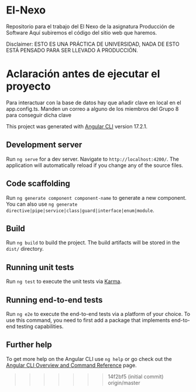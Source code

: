 # El-Nexo
Repositorio para el trabajo del El Nexo de la asignatura Producción de Software 
Aquí subiremos el código del sitio web que haremos. 

Disclaimer:
ESTO ES UNA PRÁCTICA DE UNIVERSIDAD, NADA DE ESTO ESTÁ PENSADO PARA SER LLEVADO A PRODUCCIÓN.

# Aclaración antes de ejecutar el proyecto

Para interactuar con la base de datos hay que añadir clave en local en el app.config.ts.
Manden un correo a alguno de los miembros del Grupo 8 para conseguir dicha clave

This project was generated with [Angular CLI](https://github.com/angular/angular-cli) version 17.2.1.

## Development server

Run `ng serve` for a dev server. Navigate to `http://localhost:4200/`. The application will automatically reload if you change any of the source files.

## Code scaffolding

Run `ng generate component component-name` to generate a new component. You can also use `ng generate directive|pipe|service|class|guard|interface|enum|module`.

## Build

Run `ng build` to build the project. The build artifacts will be stored in the `dist/` directory.

## Running unit tests

Run `ng test` to execute the unit tests via [Karma](https://karma-runner.github.io).

## Running end-to-end tests

Run `ng e2e` to execute the end-to-end tests via a platform of your choice. To use this command, you need to first add a package that implements end-to-end testing capabilities.

## Further help

To get more help on the Angular CLI use `ng help` or go check out the [Angular CLI Overview and Command Reference](https://angular.io/cli) page.
>>>>>>> 14f2bf5 (initial commit)
>>>>>>> origin/master
